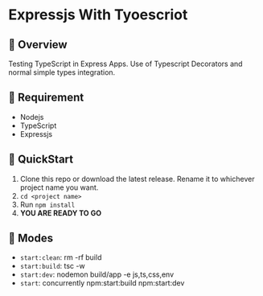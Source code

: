# Expressjs With Tyoescriot

## :balloon: Overview

Testing TypeScript in Express Apps. Use of Typescript Decorators and normal simple types integration.

## :anger: Requirement

- Nodejs
- TypeScript
- Expressjs

## :scroll: QuickStart

1. Clone this repo or download the latest release. Rename it to whichever project name you want.
2. `cd <project name>`
3. Run `npm install`
4. **YOU ARE READY TO GO**

## :volcano: Modes

- `start:clean`: rm -rf build
- `start:build`: tsc -w
- `start:dev`: nodemon build/app -e js,ts,css,env
- `start`: concurrently npm:start:build npm:start:dev
